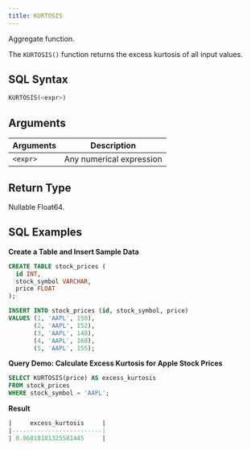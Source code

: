```yaml
---
title: KURTOSIS
---
```


Aggregate function.

The `KURTOSIS()` function returns the excess kurtosis of all input values.

## SQL Syntax

```sql
KURTOSIS(<expr>)
```

## Arguments

| Arguments | Description                     |
|-----------| -----------                     |
| `<expr>`  | Any numerical expression        |

## Return Type

Nullable Float64.

## SQL Examples

**Create a Table and Insert Sample Data**
```sql
CREATE TABLE stock_prices (
  id INT,
  stock_symbol VARCHAR,
  price FLOAT
);

INSERT INTO stock_prices (id, stock_symbol, price)
VALUES (1, 'AAPL', 150),
       (2, 'AAPL', 152),
       (3, 'AAPL', 148),
       (4, 'AAPL', 160),
       (5, 'AAPL', 155);
```

**Query Demo: Calculate Excess Kurtosis for Apple Stock Prices**

```sql
SELECT KURTOSIS(price) AS excess_kurtosis
FROM stock_prices
WHERE stock_symbol = 'AAPL';
```

**Result**

```sql
|     excess_kurtosis     |
|-------------------------|
| 0.06818181325581445     |
```

